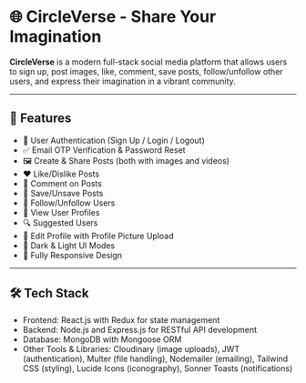 # 🌐 CircleVerse - Share Your Imagination

**CircleVerse** is a modern full-stack social media platform that allows users to sign up, post images, like, comment, save posts, follow/unfollow other users, and express their imagination in a vibrant community.

---

## 🚀 Features

- 🔐 User Authentication (Sign Up / Login / Logout)
- ✅ Email OTP Verification & Password Reset
- 🖼️ Create & Share Posts (both with images and videos)
- ❤️ Like/Dislike Posts
- 💬 Comment on Posts
- 🔖 Save/Unsave Posts
- 👥 Follow/Unfollow Users
- 📸 View User Profiles
- 🔍 Suggested Users
- 📝 Edit Profile with Profile Picture Upload
- 🌙 Dark & Light UI Modes
- 📱 Fully Responsive Design

---

## 🛠️ Tech Stack

 - Frontend: React.js with Redux for state management
 - Backend: Node.js and Express.js for RESTful API development
 - Database: MongoDB with Mongoose ORM
 - Other Tools & Libraries: Cloudinary (image uploads), JWT (authentication), Multer (file handling), Nodemailer (emailing), Tailwind CSS (styling), Lucide Icons (iconography), Sonner Toasts (notifications)
